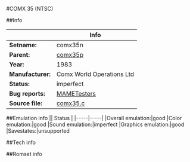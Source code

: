 #COMX 35 (NTSC)

##Info

||Info|
|-----|-----|
|**Setname:**|comx35n
|**Parent:**|[comx35p](comx35p.md)
|**Year:**|1983
|**Manufacturer:**|Comx World Operations Ltd
|**Status:**|imperfect
|**Bug reports:**|[MAMETesters](http://mametesters.org/view_all_set.php?type=1&temporary=y&search=comx35.c)
|**Source file:**|[comx35.c](https://github.com/mamedev/mame/blob/master/src/mess/drivers/comx35.c)

##Emulation info
|| Status |
|-----|-----|
|Overall emulation:|good
|Color emulation:|good
|Sound emulation:|imperfect
|Graphics emulation:|good
|Savestates:|unsupported

##Tech info

##Romset info

<!--- START OF EDITED COMMENT DO NOT TOUCH TEXT ABOVE-->
